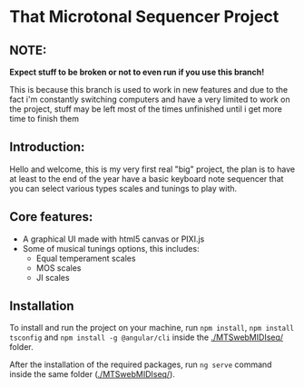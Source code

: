 <h1><b>That Microtonal Sequencer Project</b></h1>
<h2>NOTE:</h2>
<p><b>Expect stuff to be broken or not to even run if you use this branch!</b></p>
<p>This is because this branch is used to work in new features and due to the fact i'm constantly switching computers and have a very limited to work on the project, stuff may be left most of the times unfinished until i get more time to finish them</p>

<h2>Introduction: </h2>
<p>Hello and welcome, this is my very first real "big" project, the plan is to have at least to the end of the year have a basic keyboard note sequencer that you can select various types scales and tunings to play with.</p>
<h2>Core features: </h2>
<p></p>
<ul>
  <li>A graphical UI made with html5 canvas or PIXI.js</li>
  <li>Some of musical tunings options, this includes: 
    <ul>
      <li>Equal temperament scales</li>
      <li>MOS scales</li>
      <li>JI scales</li>
    </ul> 
  </li>
</ul>
<h2>Installation</h2>
<p>To install and run the project on your machine, run <code>npm install</code>, <code>npm install tsconfig</code> and <code>npm install -g @angular/cli</code> inside the <a href="./MTSwebMIDIseq/">./MTSwebMIDIseq/</a> folder.</p>
<p>After the installation of the required packages, run <code>ng serve</code> command inside the same folder (<a href="./MTSwebMIDIseq/">./MTSwebMIDIseq/</a>).</p>
